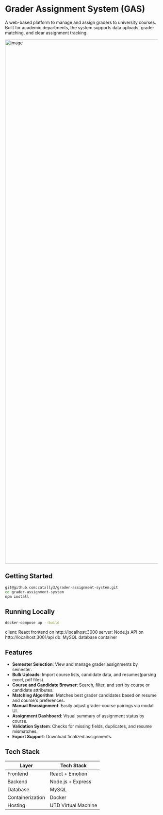 
# Grader Assignment System (GAS)

A web-based platform to manage and assign graders to university courses. 
Built for academic departments, the system supports data uploads, grader matching, and clear assignment tracking.

<img width="1725" alt="image" src="https://github.com/user-attachments/assets/67226e9f-8a8d-45db-a719-949f7e021c6b" />

## Getting Started

```bash
git@github.com:catally3/grader-assignment-system.git
cd grader-assignment-system
npm install
```

## Running Locally

```bash
docker-compose up --build
```
client: React frontend on http://localhost:3000
server: Node.js API on http://localhost:3001/api
db: MySQL database container

## Features

- **Semester Selection**: View and manage grader assignments by semester.
- **Bulk Uploads**: Import course lists, candidate data, and resumes(parsing excel, pdf files).
- **Course and Candidate Browser**: Search, filter, and sort by course or candidate attributes.
- **Matching Algorithm**: Matches best grader candidates based on resume and course's preferences.
- **Manual Reassignment**: Easily adjust grader-course pairings via modal UI.
- **Assignment Dashboard**: Visual summary of assignment status by course.
- **Validation System**: Checks for missing fields, duplicates, and resume mismatches.
- **Export Support**: Download finalized assignments.

## Tech Stack

| Layer            | Tech Stack              |
|------------------|-------------------------|
| Frontend         | React + Emotion         |
| Backend          | Node.js + Express       |
| Database         | MySQL                   |
| Containerization | Docker                  |
| Hosting          | UTD Virtual Machine     |





